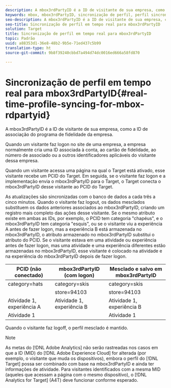 ```yaml
---
description: A mbox3rdPartyID é a ID de visitante de sua empresa, como a ID de associação do programa de fidelidade da empresa.
keywords: mbox, mbox3rdPartyID, sincronização de perfil, perfil sincronizado
seo-description: A mbox3rdPartyID é a ID de visitante de sua empresa, como a ID de associação do programa de fidelidade da empresa.
seo-title: Sincronização de perfil em tempo real para mbox3rdPartyID
solution: Target
title: Sincronização de perfil em tempo real para mbox3rdPartyID
topic: Padrão
uuid: a88353d1-36e8-48b2-9b5e-71ed437c5b99
translation-type: ht
source-git-commit: 9b8f39240cbbd7a494d74dc0016ed666a58fd870

---
```



# Sincronização de perfil em tempo real para mbox3rdPartyID{#real-time-profile-syncing-for-mbox-rdpartyid}

A mbox3rdPartyID é a ID de visitante de sua empresa, como a ID de associação do programa de fidelidade da empresa.

Quando um visitante faz logon no site de uma empresa, a empresa normalmente cria uma ID associada à conta, ao cartão de fidelidade, ao número de associado ou a outros identificadores aplicáveis do visitante dessa empresa.

Quando um visitante acessa uma página na qual o Target está ativado, esse visitante recebe um PCID do Target. Em seguida, se o visitante faz logon e a implementação envia o mbox3rdPartyID para o Target, o Target conecta o mbox3rdPartyID desse visitante ao PCID do Target.

As atualizações são sincronizadas com o banco de dados a cada três a cinco minutos. Quando o visitante faz logout, os dados mesclados substituem os dados anteriores associados ao mbox3rdPartyID, criando um registro mais completo das ações desse visitante. Se o mesmo atributo existe em ambas as IDs, por exemplo, o PCID tem categoria &quot;chapéus&quot;, e o mbox3rdPartyID tem categoria &quot;esquis&quot;, ou se o visitante viu a experiência A antes de fazer logon, mas a experiência B está armazenada no mbox3rdPartyID, o atributo armazenado no mbox3rdPartyID substitui o atributo do PCID. Se o visitante estava em uma atividade ou experiência antes de fazer logon, mas uma atividade e uma experiência diferentes estão armazenadas no mbox3rdPartyID, esse visitante é colocado na atividade e na experiência do mbox3rdPartyID depois de fazer logon.

| PCID (não conectado) | mbox3rdPartyID (com logon) | Mesclado e salvo em mbox3rdPartyID |
|---|---|---|
| category=hats | category=skis | category=skis |
|  | store=94103 | store=94103 |
| Atividade 1, experiência A | Atividade 1, experiência B | Atividade 1, experiência B |
| Atividade 1 |  | Atividade 1 |

Quando o visitante faz logoff, o perfil mesclado é mantido.

>[!NOTE]
>
>As metas do [!DNL Adobe Analytics] não serão rastreadas nos casos em que a ID (MID) do [!DNL Adobe Experience Cloud] for alterada (por exemplo, o visitante que muda os dispositivos), embora o perfil do [!DNL Target] possa ser combinado com base na mbox3rdPartyID e ainda ter informações de atividade. Para visitantes identificados com a mesma MID (aqueles que acessam a página com o mesmo dispositivo), o [!DNL Analytics for Target] (A4T) deve funcionar conforme esperado.
